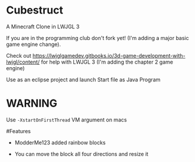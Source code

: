 # Cubestruct
A Minecraft Clone in LWJGL 3

If you are in the programming club don't fork yet! (I'm adding a major basic game engine change).

Check out https://lwjglgamedev.gitbooks.io/3d-game-development-with-lwjgl/content/ for help with LWJGL 3 (I'm adding the chapter 2 game engine)

Use as an eclipse project and launch Start file as Java Program

# WARNING

Use `-XstartOnFirstThread` VM argument on macs

#Features

* ModderMe123 added rainbow blocks

* You can move the block all four directions and resize it
